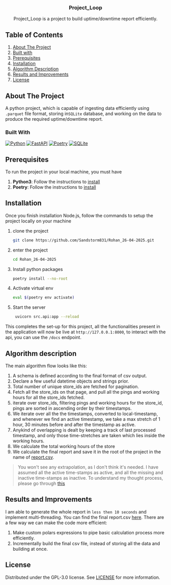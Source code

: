 <div align="center">
<h3 align="center">Project_Loop</h3>

  <p align="center">
    Project_Loop is a project to build uptime/downtime report efficiently.
    <br />
  </p>
</div>

<!-- TABLE OF CONTENTS -->

## Table of Contents

  <ol>
    <li><a href="#about-the-project">About The Project</a></li>
    <li><a href="#built-with">Built with</a></li>
    <li><a href="#prerequisites">Prerequisites</a></li>
    <li><a href="#installation">Installation</a></li>
    <li><a href="#algorithm-description">Algorithm Description</a></li>
    <li><a href="#results-and-improvements">Results and Improvements</a></li>
    <li><a href="#license">License</a></li>
  </ol>

<!-- ABOUT THE PROJECT -->

## About The Project
A python project, which is capable of ingesting data efficiently using `.parquet` file format, storing in`SQLite` database, and working on the data to produce the required uptime/downtime report.

### Built With


[![Python][Python]][Python-url]
[![FastAPI][FastAPI]][FastAPI-url]
[![Poetry][Poetry]][Poetry-url]
[![SQLite][SQLite]][SQLite-url]


## Prerequisites

To run the project in your local machine, you must have

1. **Python3**: Follow the instructions to [install](https://www.python.org/downloads/)
2. **Poetry**: Follow the instructions to [install](https://python-poetry.org/docs/#installation)

## Installation

Once you finish installation Node.js, follow the commands to setup the project locally on your machine

1. clone the project
   ```sh
   git clone https://github.com/Sandstorm831/Rohan_26-04-2025.git
   ```
2. enter the project
   ```sh
   cd Rohan_26-04-2025
   ```
3. Install python packages
   ```sh
   poetry install --no-root
   ```

4. Activate virtual env

   ```sh
   eval $(poetry env activate) 
   ```

5. Start the server
   ```sh
    uvicorn src.api:app --reload
   ```
This completes the set-up for this project, all the functionalities present in the application will now be live at `http://127.0.0.1:8000`, to interact with the api, you can use the `/docs` endpoint.

<!-- LICENSE -->

## Algorithm description
The main algorithm flow looks like this: 
1. A schema is defined according to the final format of csv output.
2. Declare a few useful datetime objects and strings prior.
3. Total number of unique store_ids are fetched for pagination.
4. Fetch all the store_ids on that page, and pull all the pings and working hours for all the store_ids fetched.
5. iterate over store_ids, filtering pings and working hours for the store_id, pings are sorted in ascending order by their timestamps.
6. We iterate over all the the timestamps, converted to local-timestamp, and whenever we find an active timestamp, we take a max stretch of 1 hour, 30 minutes before and after the timestamp as active.
7. Anykind of overlapping is dealt by keeping a track of last processed timestamp, and only those time-stretches are taken which lies inside the working hours.
8. We calculate the total working hours of the store
9. We calculate the final report and save it in the root of the project in the name of [report.csv](./report.csv).


> You won't see any extrapolation, as I don't think it's needed. I have assumed all the active time-stamps as active, and all the missing and inactive time-stamps as inactive. To understand my thought process, please go through [this](./info.txt)

## Results and Improvements
I am able to generate the whole report in `less then 10 seconds` and implement multi-threading. You can find the final report.csv [here](./report.csv). There are a few way we can make the code more efficient: 
1. Make custom polars expressions to pipe basic calculation process more efficiently.
2. Incrementally build the final csv file, instead of storing all the data and building at once.

## License

Distributed under the GPL-3.0 license. See [LICENSE](./LICENSE) for more information.


[Python]: https://img.shields.io/badge/python-3670A0?style=for-the-badge&logo=python&logoColor=ffdd54
[Python-url]: https://www.python.org/
[FastAPI]: https://img.shields.io/badge/FastAPI-005571?style=for-the-badge&logo=fastapi
[FastAPI-url]: https://fastapi.tiangolo.com/
[Poetry]: https://img.shields.io/badge/Poetry-%233B82F6.svg?style=for-the-badge&logo=poetry&logoColor=0B3D8D
[Poetry-url]: https://python-poetry.org/
[SQLite]: https://img.shields.io/badge/sqlite-%2307405e.svg?style=for-the-badge&logo=sqlite&logoColor=white
[SQLite-url]: https://www.sqlite.org/